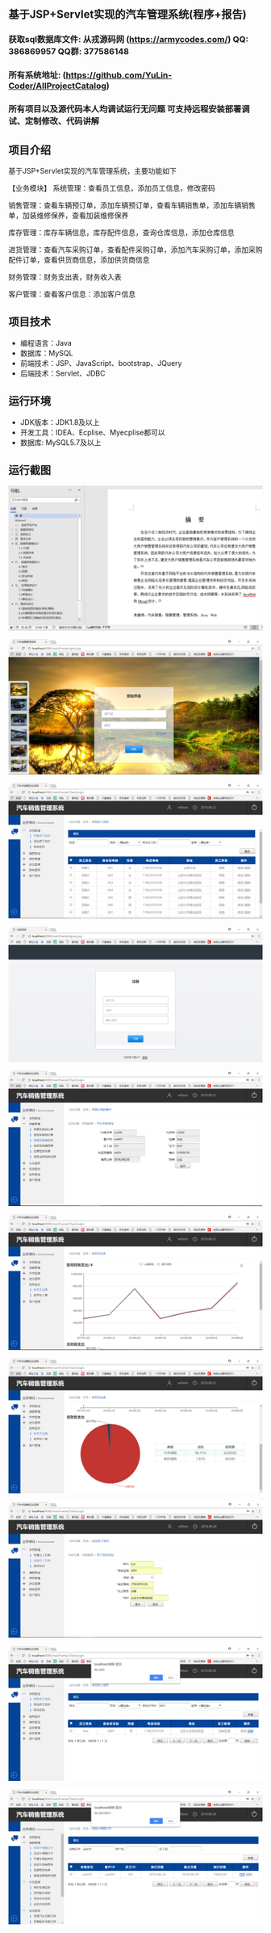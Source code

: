 ## 基于JSP+Servlet实现的汽车管理系统(程序+报告)

###  获取sql数据库文件: 从戎源码网 (https://armycodes.com/) QQ: 386869957 QQ群: 377586148
###  所有系统地址: (https://github.com/YuLin-Coder/AllProjectCatalog) 
###  所有项目以及源代码本人均调试运行无问题 可支持远程安装部署调试、定制修改、代码讲解

## 项目介绍
基于JSP+Servlet实现的汽车管理系统，主要功能如下

【业务模块】
系统管理：查看员工信息，添加员工信息，修改密码

销售管理：查看车辆预订单，添加车辆预订单，查看车辆销售单，添加车辆销售单，加装维修保养，查看加装维修保养

库存管理：库存车辆信息，库存配件信息，查询仓库信息，添加仓库信息

进货管理：查看汽车采购订单，查看配件采购订单，添加汽车采购订单，添加采购配件订单，查看供货商信息，添加供货商信息

财务管理：财务支出表，财务收入表

客户管理：查看客户信息：添加客户信息

## 项目技术
- 编程语言：Java
- 数据库：MySQL
- 前端技术：JSP、JavaScript、bootstrap、JQuery
- 后端技术：Servlet、JDBC

## 运行环境
- JDK版本：JDK1.8及以上
- 开发工具：IDEA、Ecplise、Myecplise都可以
- 数据库: MySQL5.7及以上

## 运行截图
![](screenshot/1.png)

![](screenshot/2.png)

![](screenshot/3.png)

![](screenshot/4.png)

![](screenshot/5.png)

![](screenshot/6.png)

![](screenshot/7.png)

![](screenshot/8.png)

![](screenshot/9.png)

![](screenshot/10.png)